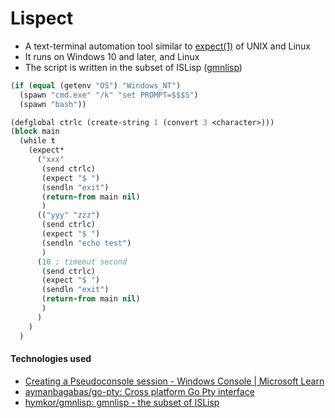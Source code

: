 Lispect
=======

- A text-terminal automation tool similar to [expect(1)](https://linux.die.net/man/1/expect) of UNIX and Linux
- It runs on Windows 10 and later, and Linux
- The script is written in the subset of ISLisp ([gmnlisp](https://github.com/hymkor/gmnlisp))

```example.lsp
(if (equal (getenv "OS") "Windows_NT")
  (spawn "cmd.exe" "/k" "set PROMPT=$$$S")
  (spawn "bash"))

(defglobal ctrlc (create-string 1 (convert 3 <character>)))
(block main
  (while t
    (expect*
      ("xxx"
       (send ctrlc)
       (expect "$ ")
       (sendln "exit")
       (return-from main nil)
       )
      (("yyy" "zzz")
       (send ctrlc)
       (expect "$ ")
       (sendln "echo test")
       )
      (10 ; timeout second
       (send ctrlc)
       (expect "$ ")
       (sendln "exit")
       (return-from main nil)
       )
      )
    )
  )
```

#### Technologies used

- [Creating a Pseudoconsole session - Windows Console | Microsoft Learn](https://learn.microsoft.com/en-us/windows/console/creating-a-pseudoconsole-session)
- [aymanbagabas/go-pty: Cross platform Go Pty interface](https://github.com/aymanbagabas/go-pty)
- [hymkor/gmnlisp: gmnlisp - the subset of ISLisp](https://github.com/hymkor/gmnlisp)
